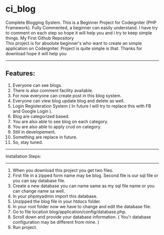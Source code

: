 # ci_blog
Complete Blogging System. This is a Beginner Project for Codeigniter (PHP Framework). Fully Commented, a beginner can easily understand.
I have try to comment on each step so hope it will help you and i try to keep simple things.
My First Github Repository  
This project is for absolute beginner's who want to create an simple application on Codeigniter.
Project is quite simple is that.
Thanks for download hope it will help you
****************************************************************************************************************************************
Features:
---------------------------------------------------------------------------------------------------------------------------------------
1. Everyone can see blogs.
2. There is also comment facility available.
3. For now everyone can create post in this blog system.
4. Everyone can view blog update blog and delete as well.
5. Login Registeration System ( In future I will try to replace this with FB and Google Login ).
6. Blog are categorized based.
7. You are also able to see blog on each category.
8. You are also able to apply crud on category.
9. Still in developement.
10. Something are replace in future.
11. So, stay tuned.



******************************************************************************************************************************************
Installation Steps:
*****************************************************************************************************************************************
1. When you download this project you get two files.
2. First file in a zipped form name may be blog. Second file is our sql file or you can say database file.
4. Create a new database you can name same as my sql file name or you can change name sa well.
3. In your phpmyadmin import this database.
4. Unzipped the blog file in your htdocs folder.
5. In your root folder now we have to change and edit the database file.
6. Go to file location blog/application/config/database.php.
7. Scroll down and provide your database information. ( You'r database configuration may be different from mine. )
8. Run project.
